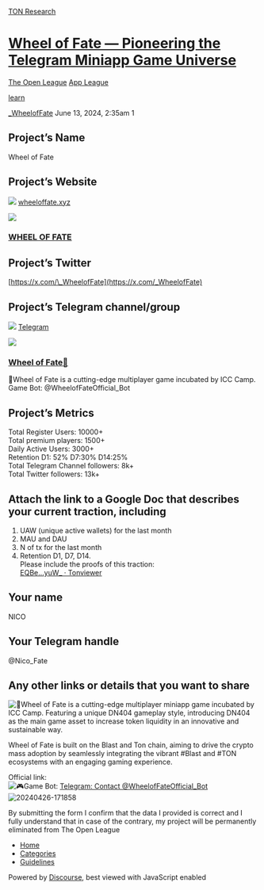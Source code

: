 [TON Research](/)

# [Wheel of Fate — Pioneering the Telegram Miniapp Game Universe](/t/wheel-of-fate-pioneering-the-telegram-miniapp-game-universe/25343)

[The Open League](/c/the-open-league/app-leaderboard/58)  [App League](/c/the-open-league/app-leaderboard/58) 

[learn](https://tonresear.ch/tag/learn)

    

[\_WheelofFate](https://tonresear.ch/u/_WheelofFate)   June 13, 2024, 2:35am  1

## [](#projects-name-1)Project’s Name

Wheel of Fate

## [](#projects-website-2)Project’s Website

![](https://tonresear.ch/uploads/default/original/2X/5/5be73b6fc8a61484e7e8aff38944be85754de9d2.png) [wheeloffate.xyz](https://www.wheeloffate.xyz/)

![](https://tonresear.ch/uploads/default/optimized/2X/4/46a6dbc58bb8745acdf0676d9a95542468ce6019_2_690x388.jpeg)

### [WHEEL OF FATE](https://www.wheeloffate.xyz/)

## [](#projects-twitter-3)Project’s Twitter

[https://x.com/\_WheelofFate](https://x.com/_WheelofFate)

## [](#projects-telegram-channelgroup-4)Project’s Telegram channel/group

![](https://telegram.org/img/website_icon.svg?4) [Telegram](https://t.me/WheelofFate_official)

![](https://tonresear.ch/uploads/default/original/2X/5/50804441bda07da2cf9f492729b7e12ea32274c3.jpeg)

### [Wheel of Fate💢](https://t.me/WheelofFate_official)

💢Wheel of Fate is a cutting-edge multiplayer game incubated by ICC Camp. Game Bot: @WheelofFateOfficial\_Bot

## [](#projects-metrics-5)Project’s Metrics

Total Register Users: 10000+  
Total premium players: 1500+  
Daily Active Users: 3000+  
Retention D1: 52% D7:30% D14:25%  
Total Telegram Channel followers: 8k+  
Total Twitter followers: 13k+

## [](#attach-the-link-to-a-google-doc-that-describes-your-current-traction-including-6)Attach the link to a Google Doc that describes your current traction, including

1.  UAW (unique active wallets) for the last month
2.  MAU and DAU
3.  N of tx for the last month
4.  Retention D1, D7, D14.  
    Please include the proofs of this traction:  
    [EQBe…yuW\_ · Tonviewer](https://tonviewer.com/EQBeY0eQVUR5PCUEdrnzqGF3Yd_QT6js-JCvG1dFOyTzyuW_)

## [](#your-name-7)Your name

NICO

## [](#your-telegram-handle-8)Your Telegram handle

@Nico\_Fate

## [](#any-other-links-or-details-that-you-want-to-share-9)Any other links or details that you want to share

![:anger:](https://tonresear.ch/images/emoji/twitter/anger.png?v=12 ":anger:")Wheel of Fate is a cutting-edge multiplayer miniapp game incubated by ICC Camp. Featuring a unique DN404 gameplay style, introducing DN404 as the main game asset to increase token liquidity in an innovative and sustainable way.

Wheel of Fate is built on the Blast and Ton chain, aiming to drive the crypto mass adoption by seamlessly integrating the vibrant #Blast and #TON ecosystems with an engaging gaming experience.

Official link:  
![:video_game:](https://tonresear.ch/images/emoji/twitter/video_game.png?v=12 ":video_game:")Game Bot: [Telegram: Contact @WheelofFateOfficial\_Bot](https://t.me/WheelofFateOfficial_Bot)  
![20240426-171858](https://tonresear.ch/uploads/default/original/2X/8/8c322edba99ad5300a79ca45092e3ff6823e3449.jpeg)

By submitting the form I confirm that the data I provided is correct and I fully understand that in case of the contrary, my project will be permanently eliminated from The Open League

 

*   [Home](/)
*   [Categories](/categories)
*   [Guidelines](/guidelines)

Powered by [Discourse](https://www.discourse.org), best viewed with JavaScript enabled
